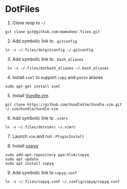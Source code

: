 # DotFiles

1. Clone reop to `~/`
  ```
  git clone git@github.com:mamodom/.files.git
  ```

2. Add symbolic link to `.gitconfig`

  ```
  ln -s ~/.files/dotgitconfig ~/.gitconfig
  ```

3. Add symbolic link to `.bash_aliases`

```
 ln -s ~/.files/dotbash_aliases ~/.bash_aliases
```

4. Install `xsel` to support `copy` and `paste` aliases

  ```
  sudo apt-get install xsel
  ```

5. Install [Vundle.vim](https://github.com/VundleVim/Vundle.vim)

  ```
  git clone https://github.com/VundleVim/Vundle.vim.git ~/.vim/bundle/Vundle.vim
  ```
  
6. Add symbolic link to `.vimrc`
  ```
  ln -s ~/.files/dotvimrc ~/.vimrc
  ```
7. Launch `vim` and run `:PluginInstall`

8. Install [copyq](https://github.com/hluk/CopyQ)
```
sudo add-apt-repository ppa:hluk/copyq
sudo apt update
sudo apt install copyq
```

9. Add symbolic link to `copyq.conf`
```
ln -s ~/.files/copyq.conf ~/.config/copyq/copyq.conf
```